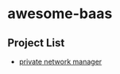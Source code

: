 # awesome-baas

## Project List

- [private network manager](https://github.com/ConsenSysAcademy-PNM/private-network-manager)
